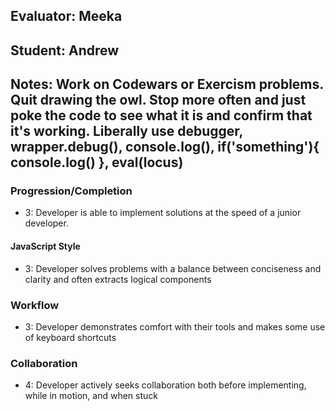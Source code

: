 ## Evaluator: Meeka
## Student: Andrew
## Notes: Work on Codewars or Exercism problems. Quit drawing the owl. Stop more often and just poke the code to see what it is and confirm that it's working. Liberally use debugger, wrapper.debug(), console.log(), if('something'){ console.log() }, eval(locus)


### Progression/Completion

* 3: Developer is able to implement solutions at the speed of a junior developer.

#### JavaScript Style

* 3: Developer solves problems with a balance between conciseness and clarity and often extracts logical components

### Workflow

* 3: Developer demonstrates comfort with their tools and makes some use of keyboard shortcuts

### Collaboration

* 4: Developer actively seeks collaboration both before implementing, while in motion, and when stuck